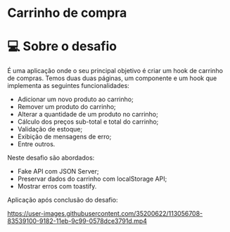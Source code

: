 # Carrinho de compra

# 💻 Sobre o desafio

É uma aplicação onde o seu principal objetivo é criar um hook de carrinho de compras. Temos duas duas páginas, um componente e um hook que implementa as seguintes funcionalidades:

- Adicionar um novo produto ao carrinho;
- Remover um produto do carrinho;
- Alterar a quantidade de um produto no carrinho;
- Cálculo dos preços sub-total e total do carrinho;
- Validação de estoque;
- Exibição de mensagens de erro;
- Entre outros.

Neste desafio são abordados:

- Fake API com JSON Server;
- Preservar dados do carrinho com localStorage API;
- Mostrar erros com toastify.

Aplicação após conclusão do desafio:

https://user-images.githubusercontent.com/35200622/113056708-83539100-9182-11eb-9c99-0578dce3791d.mp4
